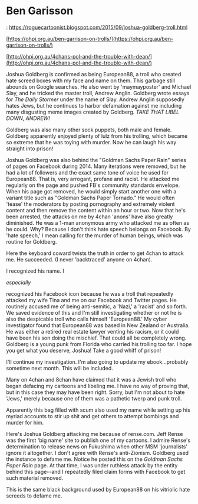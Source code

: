 # Ben Garisson

: https://roguecartoonist.blogspot.com/2015/09/joshua-goldberg-troll.html

[https://ohpi.org.au/ben-garrison-on-trolls/](https://ohpi.org.au/ben-garrison-on-trolls/)

[http://ohpi.org.au/4chans-pol-and-the-trouble-with-dean/](http://ohpi.org.au/4chans-pol-and-the-trouble-with-dean/)

Joshua Goldberg is confirmed as being European88, a troll who created hate screed boxes with my face and name on them. This garbage still abounds on Google searches. He also went by 'maymayposter' and Michael Slay, and he tricked the master troll, Andrew Anglin. Goldberg wrote essays for *The Daily Stormer* under the name of Slay. Andrew Anglin supposedly hates Jews, but he continues to harbor defamation against me including many disgusting meme images created by Goldberg. *TAKE THAT LIBEL DOWN, ANDREW!*

Goldberg was also many other sock puppets, both male and female. Goldberg apparently enjoyed plenty of lulz from his trolling, which became so extreme that he was toying with murder. Now he can laugh his way straight into prison!

Joshua Goldberg was also behind the "Goldman Sachs Paper Rain" series of pages on Facebook during 2014. Many iterations were removed, but he had a lot of followers and the exact same tone of voice he used for European88. That is, very arrogant, profane and racist. He attacked me regularly on the page and pushed FB's community standards envelope. When his page got removed, he would simply start another one with a variant title such as "Goldman Sachs Paper Tornado." He would often 'tease' the moderators by posting pornography and extremely violent content and then remove the content within an hour or two. Now that he's been arrested, the attacks on me by 4chan 'anons' have also greatly diminished. He was a 1-man anonymous army who attacked me as often as he could. Why? Because I don't think hate speech belongs on Facebook. By 'hate speech,' I mean calling for the murder of human beings, which was routine for Goldberg.

Here the keyboard coward twists the truth in order to get 4chan to attack me. He succeeded. (I never 'backtraced' anyone on 4chan).

I recognized his name. I

*especially*

recognized his Facebook icon because he was a troll that repeatedly attacked my wife Tina and me on our Facebook and Twitter pages. He routinely accused me of being anti-semitic, a 'Nazi,' a 'racist' and so forth. We saved evidence of this and I'm still investigating whether or not he is also the despicable troll who calls himself 'European88.' My cyber investigator found that European88 was based in New Zealand or Australia. He was either a retired real estate lawyer venting his racism, or it could have been his son doing the mischief. That could all be completely wrong. Goldberg is a young punk from Florida who carried his trolling too far. I hope you get what you deserve, Joshua! Take a good whiff of prison!

I'll continue my investigation. I'm also going to update my ebook...probably sometime next month. This will be included.

Many on 4chan and 8chan have claimed that it was a Jewish troll who began defacing my cartoons and libeling me. I have no way of proving that, but in this case they may have been right. Sorry, but I'm not about to hate 'Jews,' merely because one of them was a pathetic twerp and punk troll.

Apparently this bag filled with scum also used my name while setting up his myriad accounts to stir up shit and get others to attempt bombings and murder for him.

Here's Joshua Goldberg attacking me because of rense.com. Jeff Rense was the first 'big name' site to publish one of my cartoons. I admire Rense's determination to release news on Fukushima when other MSM 'journalists' ignore it altogether. I don't agree with Rense's anti-Zionism. Goldberg used the instance to defame me. Notice he posted this on the *Goldman Sachs Paper Rain* page. At that time, I was under ruthless attack by the entity behind this page--and I repeatedly filed claim forms with Facebook to get such material removed.

This is the same black background used by European88 on his vitriolic hate screeds to defame me.